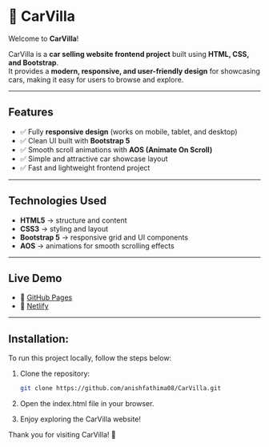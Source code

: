 # 🚗 CarVilla  

Welcome to **CarVilla**!  

CarVilla is a **car selling website frontend project** built using **HTML, CSS, and Bootstrap**.  
It provides a **modern, responsive, and user-friendly design** for showcasing cars, making it easy for users to browse and explore.  

---

## Features  
- ✅ Fully **responsive design** (works on mobile, tablet, and desktop)  
- ✅ Clean UI built with **Bootstrap 5**  
- ✅ Smooth scroll animations with **AOS (Animate On Scroll)**  
- ✅ Simple and attractive car showcase layout  
- ✅ Fast and lightweight frontend project  

---

##  Technologies Used  
- **HTML5** → structure and content  
- **CSS3** → styling and layout  
- **Bootstrap 5** → responsive grid and UI components  
- **AOS** → animations for smooth scrolling effects  

---

## Live Demo  
- 🔗 [GitHub Pages](https://anishfathima08.github.io/CarVilla/)  
- 🔗 [Netlify](https://carvilla-saf.netlify.app/)  

---

## Installation:
To run this project locally, follow the steps below:

1. Clone the repository:
   ```bash
   git clone https://github.com/anishfathima08/CarVilla.git
   
  2. Open the index.html file in your browser.

  3. Enjoy exploring the CarVilla website!

Thank you for visiting CarVilla! 🚗
